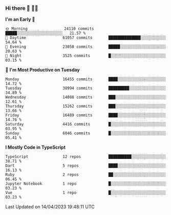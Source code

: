 ### Hi there 👋 🧑‍💻



<!--START_SECTION:waka-->
**I'm an Early 🐤** 

```text
🌞 Morning                24110 commits       █████░░░░░░░░░░░░░░░░░░░░   21.57 % 
🌆 Daytime                61057 commits       ██████████████░░░░░░░░░░░   54.64 % 
🌃 Evening                23058 commits       █████░░░░░░░░░░░░░░░░░░░░   20.63 % 
🌙 Night                  3525 commits        █░░░░░░░░░░░░░░░░░░░░░░░░   03.15 % 
```
📅 **I'm Most Productive on Tuesday** 

```text
Monday                   16455 commits       ████░░░░░░░░░░░░░░░░░░░░░   14.72 % 
Tuesday                  38994 commits       █████████░░░░░░░░░░░░░░░░   34.89 % 
Wednesday                14088 commits       ███░░░░░░░░░░░░░░░░░░░░░░   12.61 % 
Thursday                 15262 commits       ███░░░░░░░░░░░░░░░░░░░░░░   13.66 % 
Friday                   16489 commits       ████░░░░░░░░░░░░░░░░░░░░░   14.76 % 
Saturday                 4416 commits        █░░░░░░░░░░░░░░░░░░░░░░░░   03.95 % 
Sunday                   6046 commits        █░░░░░░░░░░░░░░░░░░░░░░░░   05.41 % 
```


**I Mostly Code in TypeScript** 

```text
TypeScript               12 repos            ██████████░░░░░░░░░░░░░░░   38.71 % 
Dart                     5 repos             ████░░░░░░░░░░░░░░░░░░░░░   16.13 % 
Ruby                     2 repos             ██░░░░░░░░░░░░░░░░░░░░░░░   06.45 % 
Jupyter Notebook         1 repo              █░░░░░░░░░░░░░░░░░░░░░░░░   03.23 % 
Vue                      1 repo              █░░░░░░░░░░░░░░░░░░░░░░░░   03.23 % 
```




 Last Updated on 14/04/2023 19:48:11 UTC
<!--END_SECTION:waka-->


